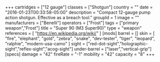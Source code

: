 +++
cartridges = ["12 gauge"]
classes = ["Shotgun"]
country = ""
date = "2016-01-23T00:33:58-05:00"
description = "Compact 12-gauge pump action shotgun. Effective as a breach tool."
groupId = 1
image = ""
manufacturers = ["Benelli"]
operators = ["Frost"]
tags = ["primary weapon","Frost"]
title = "Super 90 (M3 Super90)"
type = "weapon"
references = [
  "https://en.wikipedia.org/wiki/"
]
[mods]
  barrel = []
  skin = [
    "fire",
    "elephant",
    "gold",
    "zebra",
    "snake",
    "dev-tester",
    "tiger",
    "leopard",
    "ralphie",
    "modern-usa-camo"
  ]
  sight = ["red-dot-sight","holographic-sight","reflex-sight","acog-sight"]
  under-barrel = ["laser","vertical-grip"]
[specs]
  damage = "42"
  fireRate = "-1"
  mobility = "42"
  capacity = "8"
+++
